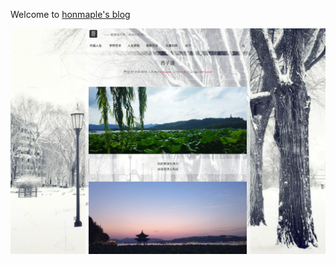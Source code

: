 Welcome to [honmaple's blog](http:/honmaple.github.io)

![index](https://github.com/honmaple/honmaple.github.io/blob/screenshot/index.png)

